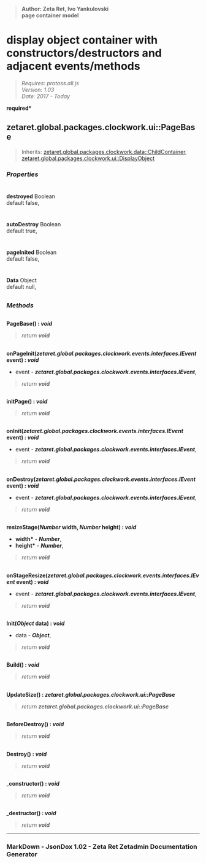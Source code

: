 > __Author: Zeta Ret, Ivo Yankulovski__  
> __page container model__  
# display object container with constructors/destructors and adjacent events/methods  
> *Requires: protoss.all.js*  
> *Version: 1.03*  
> *Date: 2017 - Today*  

__required*__

## zetaret.global.packages.clockwork.ui::PageBase  
> Inherits: [zetaret.global.packages.clockwork.data::ChildContainer](../data/ChildContainer.md), [zetaret.global.packages.clockwork.ui::DisplayObject](DisplayObject.md)  

### *Properties*  

#  
__destroyed__ Boolean  
default false,   

#  
__autoDestroy__ Boolean  
default true,   

#  
__pageInited__ Boolean  
default false,   

#  
__Data__ Object  
default null,   


##  
### *Methods*  

##  
__PageBase() : *void*__  
  
> *return __void__*  

##  
__onPageInit(*zetaret.global.packages.clockwork.events.interfaces.IEvent* event) : *void*__  
  
- event - __*zetaret.global.packages.clockwork.events.interfaces.IEvent*__,   
> *return __void__*  

##  
__initPage() : *void*__  
  
> *return __void__*  

##  
__onInit(*zetaret.global.packages.clockwork.events.interfaces.IEvent* event) : *void*__  
  
- event - __*zetaret.global.packages.clockwork.events.interfaces.IEvent*__,   
> *return __void__*  

##  
__onDestroy(*zetaret.global.packages.clockwork.events.interfaces.IEvent* event) : *void*__  
  
- event - __*zetaret.global.packages.clockwork.events.interfaces.IEvent*__,   
> *return __void__*  

##  
__resizeStage(*Number* width, *Number* height) : *void*__  
  
- __width*__ - __*Number*__,   
- __height*__ - __*Number*__,   
> *return __void__*  

##  
__onStageResize(*zetaret.global.packages.clockwork.events.interfaces.IEvent* event) : *void*__  
  
- event - __*zetaret.global.packages.clockwork.events.interfaces.IEvent*__,   
> *return __void__*  

##  
__Init(*Object* data) : *void*__  
  
- data - __*Object*__,   
> *return __void__*  

##  
__Build() : *void*__  
  
> *return __void__*  

##  
__UpdateSize() : *zetaret.global.packages.clockwork.ui::PageBase*__  
  
> *return __zetaret.global.packages.clockwork.ui::PageBase__*  

##  
__BeforeDestroy() : *void*__  
  
> *return __void__*  

##  
__Destroy() : *void*__  
  
> *return __void__*  

##  
___constructor() : *void*__  
  
> *return __void__*  

##  
___destructor() : *void*__  
  
> *return __void__*  

---  
### MarkDown - JsonDox 1.02 - Zeta Ret Zetadmin Documentation Generator